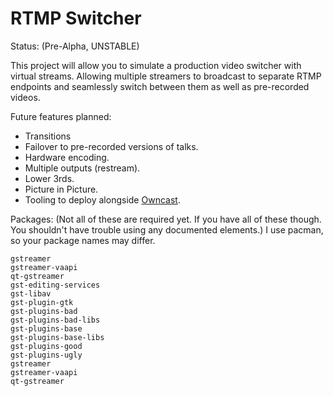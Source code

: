 # RTMP Switcher
Status: (Pre-Alpha, UNSTABLE)

This project will allow you to simulate a production video switcher with virtual streams. Allowing multiple streamers to broadcast
to separate RTMP endpoints and seamlessly switch between them as well as pre-recorded videos.

Future features planned:
- Transitions
- Failover to pre-recorded versions of talks.
- Hardware encoding.
- Multiple outputs (restream).
- Lower 3rds.
- Picture in Picture.
- Tooling to deploy alongside [Owncast](https://github.com/owncast/owncast).

Packages: (Not all of these are required yet. If you have all of these though. You shouldn't have trouble using any documented elements.)
I use pacman, so your package names may differ.
```
gstreamer
gstreamer-vaapi
qt-gstreamer
gst-editing-services
gst-libav
gst-plugin-gtk
gst-plugins-bad
gst-plugins-bad-libs
gst-plugins-base
gst-plugins-base-libs
gst-plugins-good
gst-plugins-ugly
gstreamer
gstreamer-vaapi
qt-gstreamer
```
